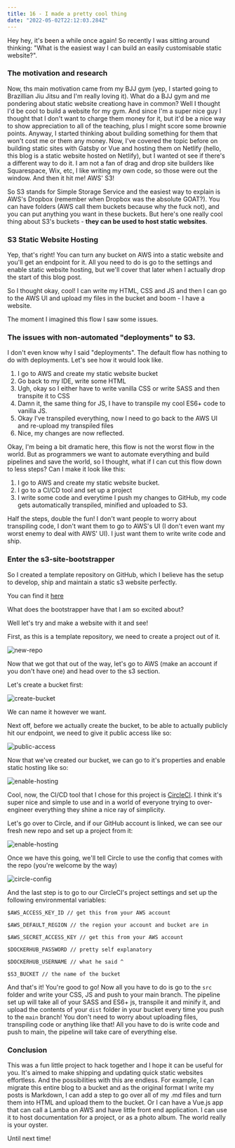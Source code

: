```yaml
---
title: 16 - I made a pretty cool thing
date: "2022-05-02T22:12:03.284Z"
---
```


Hey hey, it's been a while once again! So recently I was sitting around thinking: "What is the easiest way I can build an easily customisable static website?". 

### The motivation and research

Now, ths main motivation came from my BJJ gym (yep, I started going to Brazillian Jiu Jitsu and I'm really loving it). What do a BJJ gym and me pondering about static website creationg have in common? Well I thought I'd be cool to build a website for my gym. And since I'm a super nice guy I thought that I don't want to charge them money for it, but it'd be a nice way to show appreciation to all of the teaching, plus I might score some brownie points. Anyway, I started thinking about building something for them that won't cost me or them any money. Now, I've covered the topic before on building static sites with Gatsby or Vue and hosting them on Netlify (hello, this blog is a static website hosted on Netlify), but I wanted ot see if there's a different way to do it. I am not a fan of drag and drop site builders like Squarespace, Wix, etc, I like writing my own code, so those were out the window. And then it hit me! AWS' S3!

So S3 stands for Simple Storage Service and the easiest way to explain is AWS's Dropbox (remember when Dropbox was the absolute GOAT?). You can have folders (AWS call them buckets because why the fuck not), and you can put anything you want in these buckets. But here's one really cool thing about S3's buckets - __they can be used to host static websites__.

### S3 Static Website Hosting

Yep, that's right! You can turn any bucket on AWS into a static website and you'll get an endpoint for it. All you need to do is go to the settings and enable static website hosting, but we'll cover that later when I actually drop the start of this blog post.

So I thought okay, cool! I can write my HTML, CSS and JS and then I can go to the AWS UI and upload my files in the bucket and boom - I have a website.

The moment I imagined this flow I saw some issues.

### The issues with non-automated "deployments" to S3.

I don't even know why I said "deployments". The default flow has nothing to do with deployments. Let's see how it would look like.

1. I go to AWS and create my static website bucket
2. Go back to my IDE, write some HTML 
3. Ugh, okay so I either have to write vanilla CSS or write SASS and then transpite it to CSS
4. Damn it, the same thing for JS, I have to transpile my cool ES6+ code to vanilla JS.
5. Okay I've transpiled everything, now I need to go back to the AWS UI and re-upload my transpiled files
6. Nice, my changes are now reflected.


Okay, I'm being a bit dramatic here, this flow is not the worst flow in the world. But as programmers we want to automate everything and build pipelines and save the world, so I thought, what if I can cut this flow down to less steps? Can I make it look like this:

1. I go to AWS and create my static website bucket.
2. I go to a CI/CD tool and set up a project
3. I write some code and everytime I push my changes to GitHub, my code gets automatically transpiled, minified and uploaded to S3.

Half the steps, double the fun! I don't want people to worry about transpiling code, I don't want them to go to AWS's UI (I don't even want my worst enemy to deal with AWS' UI). I just want them to write write code and ship. 

### Enter the s3-site-bootstrapper

So I created a template repository on GitHub, which I believe has the setup to develop, ship and maintain a static s3 website perfectly.

You can find it [here](https://github.com/moonclash/s3-site-bootstraper)

What does the bootstrapper have that I am so excited about?

Well let's try and make a website with it and see!


First, as this is a template repository, we need to create a project out of it. 

![new-repo](new-repo.png)

Now that we got that out of the way, let's go to AWS (make an account if you don't have one) and head over to the s3 section.

Let's create a bucket first:

![create-bucket](create-bucket.png)

We can name it however we want.

Next off, before we actually create the bucket, to be able to actually publicly hit our endpoint, we need to give it public access like so:

![public-access](public-access.png)

Now that we've created our bucket, we can go to it's properties and enable static hosting like so:

![enable-hosting](enable-hosting.png)

Cool, now, the CI/CD tool that I chose for this project is [CircleCI](https://circleci.com/). I think it's super nice and simple to use and in a world of everyone trying to over-engineer everything they shine a nice ray of simplicity.

Let's go over to Circle, and if our GitHub account is linked, we can see our fresh new repo and set up a project from it:


![enable-hosting](circle-setup-project.png)

Once we have this going, we'll tell Circle to use the config that comes with the repo (you're welcome by the way)

![circle-config](circle-config.png)

And the last step is to go to our CircleCI's project settings and set up the following environmental variables:

```
$AWS_ACCESS_KEY_ID // get this from your AWS account

$AWS_DEFAULT_REGION // the region your account and bucket are in

$AWS_SECRET_ACCESS_KEY // get this from your AWS account

$DOCKERHUB_PASSWORD // pretty self explanatory

$DOCKERHUB_USERNAME // what he said ^

$S3_BUCKET // the name of the bucket
```

And that's it! You're good to go! Now all you have to do is go to the `src` folder and write your CSS, JS and push to your main branch. The pipeline set up will take all of your SASS and ES6+ js, transpile it and minify it, and upload the contents of your `dist` folder in your bucket every time you push to the `main` branch! You don't need to worry about uploading files, transpiling code or anything like that! All you have to do is write code and push to main, the pipeline will take care of everything else.

### Conclusion

This was a fun little project to hack together and I hope it can be useful for you. It's aimed to make shipping and updating quick static websites effortless. And the possibilities with this are endless. For example, I can migrate this entire blog to a bucket and as the original format I write my posts is Markdown, I can add a step to go over all of my .md files and turn them into HTML and upload them to the bucket. Or I can have a Vue.js app that can call a Lamba on AWS and have little front end application. I can use it to host documentation for a project, or as a photo album. The world really is your oyster.

Until next time!









